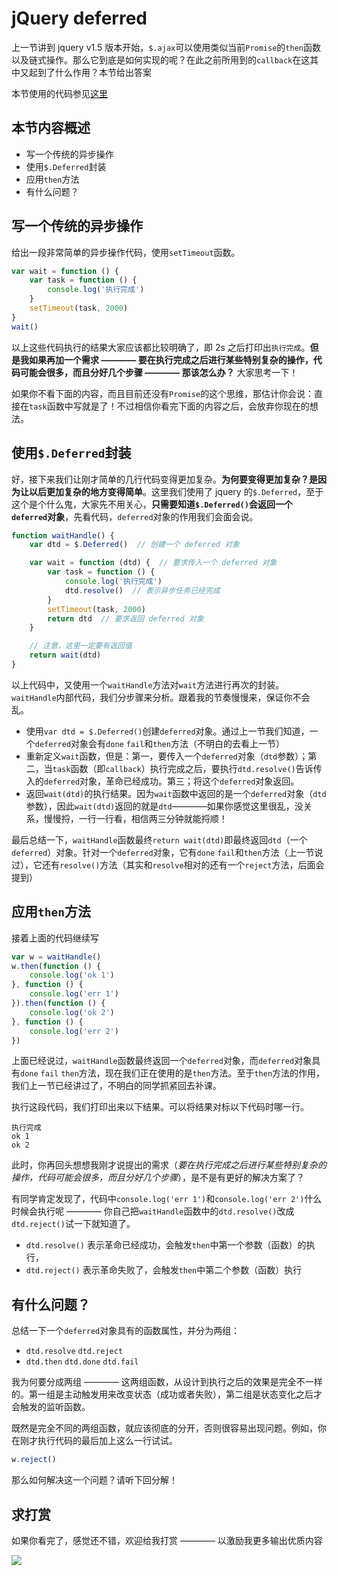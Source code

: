 # jQuery deferred

上一节讲到 jquery v1.5 版本开始，`$.ajax`可以使用类似当前`Promise`的`then`函数以及链式操作。那么它到底是如何实现的呢？在此之前所用到的`callback`在这其中又起到了什么作用？本节给出答案

本节使用的代码参见[这里](./test.html)

## 本节内容概述

- 写一个传统的异步操作
- 使用`$.Deferred`封装
- 应用`then`方法
- 有什么问题？

## 写一个传统的异步操作

给出一段非常简单的异步操作代码，使用`setTimeout`函数。

```javascript
var wait = function () {
    var task = function () {
        console.log('执行完成')
    }
    setTimeout(task, 2000)
}
wait()
```

以上这些代码执行的结果大家应该都比较明确了，即 2s 之后打印出`执行完成`。**但是我如果再加一个需求 ———— 要在执行完成之后进行某些特别复杂的操作，代码可能会很多，而且分好几个步骤 ———— 那该怎么办？** 大家思考一下！

如果你不看下面的内容，而且目前还没有`Promise`的这个思维，那估计你会说：直接在`task`函数中写就是了！不过相信你看完下面的内容之后，会放弃你现在的想法。

## 使用`$.Deferred`封装

好，接下来我们让刚才简单的几行代码变得更加复杂。**为何要变得更加复杂？是因为让以后更加复杂的地方变得简单**。这里我们使用了 jquery 的`$.Deferred`，至于这个是个什么鬼，大家先不用关心，**只需要知道`$.Deferred()`会返回一个`deferred`对象**，先看代码，`deferred`对象的作用我们会面会说。

```javascript
function waitHandle() {
    var dtd = $.Deferred()  // 创建一个 deferred 对象

    var wait = function (dtd) {  // 要求传入一个 deferred 对象
        var task = function () {
            console.log('执行完成')
            dtd.resolve()  // 表示异步任务已经完成
        }
        setTimeout(task, 2000)
        return dtd  // 要求返回 deferred 对象
    }

    // 注意，这里一定要有返回值
    return wait(dtd)
}
```

以上代码中，又使用一个`waitHandle`方法对`wait`方法进行再次的封装。`waitHandle`内部代码，我们分步骤来分析。跟着我的节奏慢慢来，保证你不会乱。

- 使用`var dtd = $.Deferred()`创建`deferred`对象。通过上一节我们知道，一个`deferred`对象会有`done` `fail`和`then`方法（不明白的去看上一节）
- 重新定义`wait`函数，但是：第一，要传入一个`deferred`对象（`dtd`参数）；第二，当`task`函数（即`callback`）执行完成之后，要执行`dtd.resolve()`告诉传入的`deferred`对象，革命已经成功。第三；将这个`deferred`对象返回。
- 返回`wait(dtd)`的执行结果。因为`wait`函数中返回的是一个`deferred`对象（`dtd`参数），因此`wait(dtd)`返回的就是`dtd`————如果你感觉这里很乱，没关系，慢慢捋，一行一行看，相信两三分钟就能捋顺！

最后总结一下，`waitHandle`函数最终`return wait(dtd)`即最终返回`dtd`（一个`deferred`）对象。针对一个`deferred`对象，它有`done` `fail`和`then`方法（上一节说过），它还有`resolve()`方法（其实和`resolve`相对的还有一个`reject`方法，后面会提到）


## 应用`then`方法

接着上面的代码继续写

```javascript
var w = waitHandle()
w.then(function () {
    console.log('ok 1')
}, function () {
    console.log('err 1')
}).then(function () {
    console.log('ok 2')
}, function () {
    console.log('err 2')
})
```

上面已经说过，`waitHandle`函数最终返回一个`deferred`对象，而`deferred`对象具有`done` `fail` `then`方法，现在我们正在使用的是`then`方法。至于`then`方法的作用，我们上一节已经讲过了，不明白的同学抓紧回去补课。

执行这段代码，我们打印出来以下结果。可以将结果对标以下代码时哪一行。

```
执行完成
ok 1
ok 2
```

此时，你再回头想想我刚才说提出的需求（*要在执行完成之后进行某些特别复杂的操作，代码可能会很多，而且分好几个步骤*），是不是有更好的解决方案了？

有同学肯定发现了，代码中`console.log('err 1')`和`console.log('err 2')`什么时候会执行呢 ———— 你自己把`waitHandle`函数中的`dtd.resolve()`改成`dtd.reject()`试一下就知道了。

- `dtd.resolve()` 表示革命已经成功，会触发`then`中第一个参数（函数）的执行，
- `dtd.reject()` 表示革命失败了，会触发`then`中第二个参数（函数）执行

## 有什么问题？

总结一下一个`deferred`对象具有的函数属性，并分为两组：

- `dtd.resolve` `dtd.reject`
- `dtd.then` `dtd.done` `dtd.fail`

我为何要分成两组 ———— 这两组函数，从设计到执行之后的效果是完全不一样的。第一组是主动触发用来改变状态（成功或者失败），第二组是状态变化之后才会触发的监听函数。

既然是完全不同的两组函数，就应该彻底的分开，否则很容易出现问题。例如，你在刚才执行代码的最后加上这么一行试试。

```javascript
w.reject()
```

那么如何解决这一个问题？请听下回分解！

## 求打赏

如果你看完了，感觉还不错，欢迎给我打赏 ———— 以激励我更多输出优质内容

![](http://images2015.cnblogs.com/blog/138012/201702/138012-20170228112237798-1507196643.png)

